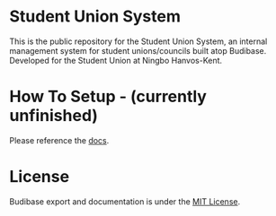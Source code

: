 # Student Union System
This is the public repository for the Student Union System, an internal management system for student unions/councils built atop Budibase. Developed for the Student Union at Ningbo Hanvos-Kent.

# How To Setup - (currently unfinished)
Please reference the [docs](./docs/publish/v2.0.0.pdf).

# License
Budibase export and documentation is under the [MIT License](./LICENSE).